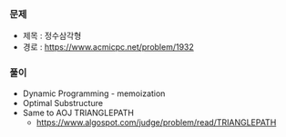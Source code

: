 ### 문제
* 제목 : 정수삼각형
* 경로 : https://www.acmicpc.net/problem/1932

### 풀이
* Dynamic Programming - memoization
* Optimal Substructure
* Same to AOJ TRIANGLEPATH
  * https://www.algospot.com/judge/problem/read/TRIANGLEPATH
